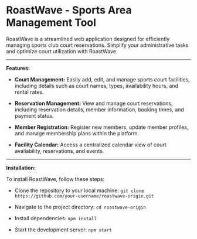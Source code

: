 # RoastWave - Sports Area Management Tool

RoastWave is a streamlined web application designed for efficiently managing sports club court reservations. Simplify your administrative tasks and optimize court utilization with RoastWave.

---

**Features:**

- **Court Management:** Easily add, edit, and manage sports court facilities, including details such as court names, types, availability hours, and rental rates.

- **Reservation Management:** View and manage court reservations, including reservation details, member information, booking times, and payment status.

- **Member Registration:** Register new members, update member profiles, and manage membership plans within the platform.

- **Facility Calendar:** Access a centralized calendar view of court availability, reservations, and events.

---

**Installation:**

To install RoastWave, follow these steps:

- Clone the repository to your local machine: `git clone https://github.com/your-username/roastwave-origin.git`

- Navigate to the project directory: `cd roastwave-origin`

- Install dependencies: `npm install`

- Start the development server: `npm start`
